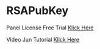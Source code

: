 # RSAPubKey

Panel License Free Trial <a href="https://app.cryptolens.io">Klick Here</a>

Video Jun Tutorial <a href="https://www.facebook.com/100041110030421/posts/pfbid02QMtE6rFfWdJQ418ESGtxmEDU7TcpjRDmM5QZw3pGpMsauTEWhD7VE3Sk8Tbyjzxsl/?app=fbl">Klick Here</a>

